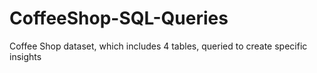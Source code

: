 # CoffeeShop-SQL-Queries
Coffee Shop dataset, which includes 4 tables, queried to create specific insights
